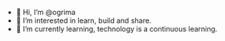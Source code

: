 - 👋 Hi, I’m @ogrima
- 👀 I’m interested in learn, build and share.
- 🌱 I’m currently learning, technology is a continuous learning.


<!---
- 💞️ I’m looking to collaborate on ...
- 📫 How to reach me ...

ogrima/ogrima is a ✨ special ✨ repository because its `README.md` (this file) appears on your GitHub profile.
You can click the Preview link to take a look at your changes.
--->
